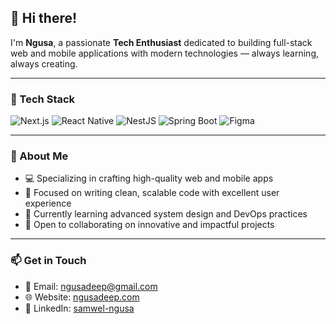 ## 👋 Hi there!

I'm **Ngusa**, a passionate **Tech Enthusiast** dedicated to building full-stack web and mobile applications with modern technologies — always learning, always creating.

---

### 🚀 Tech Stack

![Next.js](https://img.shields.io/badge/Next.js-000000?style=for-the-badge&logo=nextdotjs&logoColor=white)
![React Native](https://img.shields.io/badge/React_Native-20232A?style=for-the-badge&logo=react&logoColor=61DAFB)
![NestJS](https://img.shields.io/badge/NestJS-E0234E?style=for-the-badge&logo=nestjs&logoColor=white)
![Spring Boot](https://img.shields.io/badge/Spring_Boot-6DB33F?style=for-the-badge&logo=spring-boot&logoColor=white)
![Figma](https://img.shields.io/badge/UI%2FUX-Figma-ffbaba?style=for-the-badge&logo=figma&logoColor=black)

---

### 🧠 About Me

- 💻 Specializing in crafting high-quality web and mobile apps  
- 🎯 Focused on writing clean, scalable code with excellent user experience  
- 🌱 Currently learning advanced system design and DevOps practices  
- 🤝 Open to collaborating on innovative and impactful projects  

---

### 📫 Get in Touch

- 📧 Email: [ngusadeep@gmail.com](mailto:ngusadeep@gmail.com)  
- 🌐 Website: [ngusadeep.com](https://ngusadeep.com)  
- 💼 LinkedIn: [samwel-ngusa](https://www.linkedin.com/in/samwel-ngusa-aab144244)  
